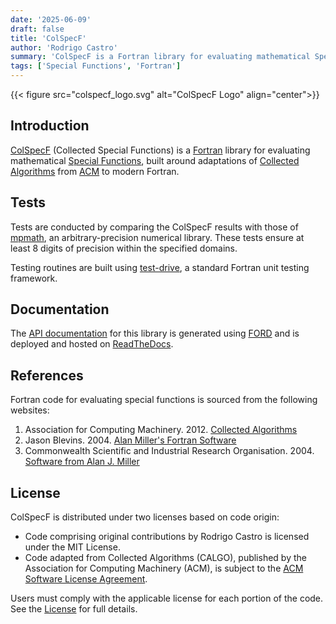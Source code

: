 ```yaml
---
date: '2025-06-09'
draft: false
title: 'ColSpecF'
author: 'Rodrigo Castro'
summary: 'ColSpecF is a Fortran library for evaluating mathematical Special Functions.'
tags: ['Special Functions', 'Fortran']
---
```


{{< figure src="colspecf_logo.svg" alt="ColSpecF Logo" align="center">}}

## Introduction
[ColSpecF][ColSpecF GitHub] (Collected Special Functions) is a [Fortran][Fortran Website] library for evaluating mathematical [Special Functions], built around adaptations of [Collected Algorithms][calgo] from [ACM] to modern Fortran.

## Tests
Tests are conducted by comparing the ColSpecF results with those of [mpmath], an arbitrary-precision numerical library. These tests ensure at least 8 digits of precision within the specified domains.

Testing routines are built using [test-drive], a standard Fortran unit testing framework.

## Documentation
The [API documentation][ColSpecF Docs] for this library is generated using [FORD] and is deployed and hosted on [ReadTheDocs].

## References
Fortran code for evaluating special functions is sourced from the following websites:

1. Association for Computing Machinery. 2012. [Collected Algorithms][calgo]
2. Jason Blevins. 2004. [Alan Miller's Fortran Software][jblevins]
3. Commonwealth Scientific and Industrial Research Organisation. 2004. [Software from Alan J. Miller][csiro]

## License
ColSpecF is distributed under two licenses based on code origin:

- Code comprising original contributions by Rodrigo Castro is licensed under the MIT License.
- Code adapted from Collected Algorithms (CALGO), published by the Association for Computing Machinery (ACM), is subject to the [ACM Software License Agreement][acmlic].

Users must comply with the applicable license for each portion of the code. See the [License][License File] for full details.

<!-- links -->
<!-- Introduction -->
[ColSpecF GitHub]: https://github.com/rodpcastro/colspecf
[Fortran Website]: https://fortran-lang.org/
[Special Functions]: https://www.britannica.com/science/special-function
<!-- Tests -->
[mpmath]: https://mpmath.org/
[test-drive]: https://github.com/fortran-lang/test-drive
<!-- Documentation -->
[ColSpecF Docs]:https://colspecf.readthedocs.io/
[FORD]: https://forddocs.readthedocs.io/
[ReadTheDocs]: https://about.readthedocs.com/
<!-- References -->
[acm]: https://www.acm.org/
[calgo]: https://calgo.acm.org/
[jblevins]: https://jblevins.org/mirror/amiller/
[csiro]: https://wp.csiro.au/alanmiller/
<!-- License -->
[acmlic]: https://www.acm.org/publications/policies/software-copyright-notice
[License File]: https://github.com/rodpcastro/colspecf/blob/main/LICENSE
